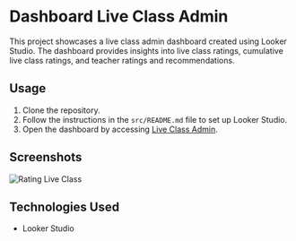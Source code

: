 # Dashboard Live Class Admin

This project showcases a live class admin dashboard created using Looker Studio. The dashboard provides insights into live class ratings, cumulative live class ratings, and teacher ratings and recommendations.

## Usage

1. Clone the repository.
2. Follow the instructions in the `src/README.md` file to set up Looker Studio.
3. Open the dashboard by accessing [Live Class Admin](https://lookerstudio.google.com/reporting/4bbc4d61-2f60-47fb-bf36-0b98a7b12b8a).

## Screenshots

![Rating Live Class](/Rating_Live_Class.jpg)

## Technologies Used

- Looker Studio
